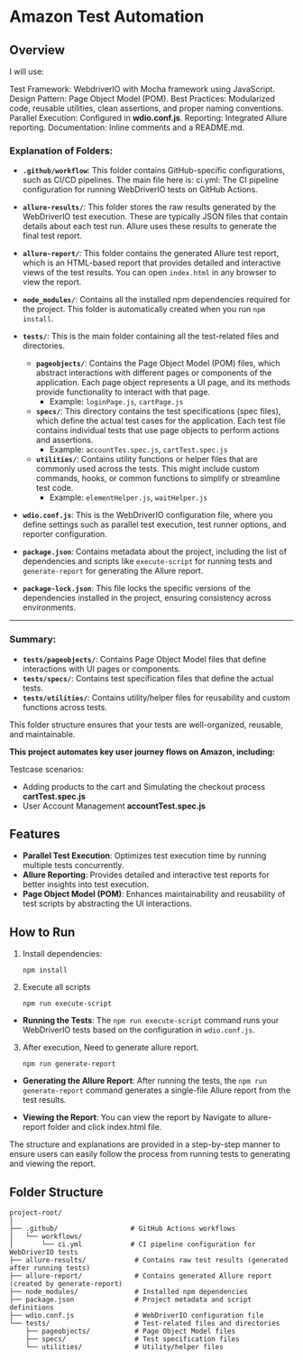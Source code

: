 # Amazon Test Automation

## Overview

I will use:

Test Framework: WebdriverIO with Mocha framework using JavaScript.
Design Pattern: Page Object Model (POM).
Best Practices: Modularized code, reusable utilities, clean assertions, and proper naming conventions.
Parallel Execution: Configured in **wdio.conf.js**.
Reporting: Integrated Allure reporting.
Documentation: Inline comments and a README.md.

### Explanation of Folders:

- **`.github/workflow`**:
This folder contains GitHub-specific configurations, such as CI/CD pipelines. The main file here is:
ci.yml: The CI pipeline configuration for running WebDriverIO tests on GitHub Actions.

- **`allure-results/`**: This folder stores the raw results generated by the WebDriverIO test execution. These are typically JSON files that contain details about each test run. Allure uses these results to generate the final test report.
- **`allure-report/`**: This folder contains the generated Allure test report, which is an HTML-based report that provides detailed and interactive views of the test results. You can open `index.html` in any browser to view the report.
- **`node_modules/`**: Contains all the installed npm dependencies required for the project. This folder is automatically created when you run `npm install`.

- **`tests/`**: This is the main folder containing all the test-related files and directories.

  - **`pageobjects/`**: Contains the Page Object Model (POM) files, which abstract interactions with different pages or components of the application. Each page object represents a UI page, and its methods provide functionality to interact with that page.
    - Example: `loginPage.js`, `cartPage.js`
  - **`specs/`**: This directory contains the test specifications (spec files), which define the actual test cases for the application. Each test file contains individual tests that use page objects to perform actions and assertions.
    - Example: `accountTes.spec.js`, `cartTest.spec.js`
  - **`utilities/`**: Contains utility functions or helper files that are commonly used across the tests. This might include custom commands, hooks, or common functions to simplify or streamline test code.
    - Example: `elementHelper.js`, `waitHelper.js`

- **`wdio.conf.js`**: This is the WebDriverIO configuration file, where you define settings such as parallel test execution, test runner options, and reporter configuration.

- **`package.json`**: Contains metadata about the project, including the list of dependencies and scripts like `execute-script` for running tests and `generate-report` for generating the Allure report.

- **`package-lock.json`**: This file locks the specific versions of the dependencies installed in the project, ensuring consistency across environments.

---

### Summary:

- **`tests/pageobjects/`**: Contains Page Object Model files that define interactions with UI pages or components.
- **`tests/specs/`**: Contains test specification files that define the actual tests.
- **`tests/utilities/`**: Contains utility/helper files for reusability and custom functions across tests.

This folder structure ensures that your tests are well-organized, reusable, and maintainable.

**This project automates key user journey flows on Amazon, including:**

Testcase scenarios:

- Adding products to the cart and Simulating the checkout process **cartTest.spec.js**
- User Account Management **accountTest.spec.js**

## Features

- **Parallel Test Execution**: Optimizes test execution time by running multiple tests concurrently.
- **Allure Reporting**: Provides detailed and interactive test reports for better insights into test execution.
- **Page Object Model (POM)**: Enhances maintainability and reusability of test scripts by abstracting the UI interactions.

## How to Run

1. Install dependencies:

   ```
   npm install

   ```

2. Execute all scripts

   ```
   npm run execute-script

   ```

- **Running the Tests**: The `npm run execute-script` command runs your WebDriverIO tests based on the configuration in `wdio.conf.js`.

3. After execution, Need to generate allure report.

   ```
   npm run generate-report

   ```

- **Generating the Allure Report**: After running the tests, the `npm run generate-report` command generates a single-file Allure report from the test results.

- **Viewing the Report**: You can view the report by Navigate to allure-report folder and click index.html file.

The structure and explanations are provided in a step-by-step manner to ensure users can easily follow the process from running tests to generating and viewing the report.

## Folder Structure

```plaintext
project-root/
│
├── .github/                  # GitHub Actions workflows
│   └── workflows/
│       └── ci.yml            # CI pipeline configuration for WebDriverIO tests
├── allure-results/            # Contains raw test results (generated after running tests)
├── allure-report/             # Contains generated Allure report (created by generate-report)
├── node_modules/              # Installed npm dependencies
├── package.json               # Project metadata and script definitions
├── wdio.conf.js               # WebDriverIO configuration file
└── tests/                     # Test-related files and directories
    ├── pageobjects/           # Page Object Model files
    ├── specs/                 # Test specification files
    └── utilities/             # Utility/helper files




